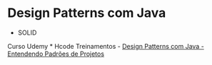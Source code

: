 # Design Patterns com Java 
 
 * SOLID

Curso Udemy * Hcode Treinamentos -  [Design Patterns com Java - Entendendo Padrões de Projetos](https://www.udemy.com/course/curso-design-patterns-java/)
